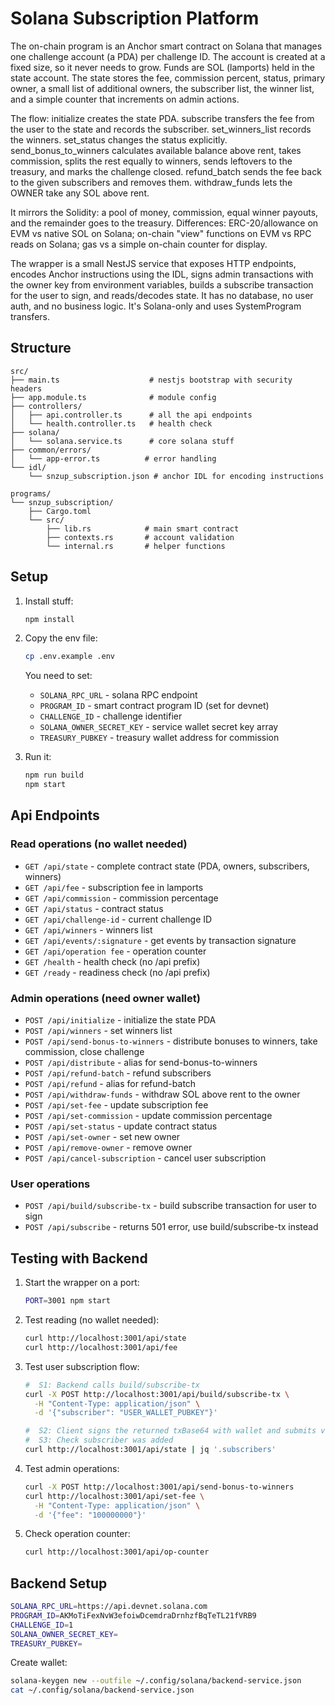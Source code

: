 # Solana Subscription Platform

The on-chain program is an Anchor smart contract on Solana that manages one challenge account (a PDA) per challenge ID. The account is created at a fixed size, so it never needs to grow. Funds are SOL (lamports) held in the state account. The state stores the fee, commission percent, status, primary owner, a small list of additional owners, the subscriber list, the winner list, and a simple counter that increments on admin actions.

The flow: initialize creates the state PDA. subscribe transfers the fee from the user to the state and records the subscriber. set_winners_list records the winners. set_status changes the status explicitly. send_bonus_to_winners calculates available balance above rent, takes commission, splits the rest equally to winners, sends leftovers to the treasury, and marks the challenge closed. refund_batch sends the fee back to the given subscribers and removes them. withdraw_funds lets the OWNER take any SOL above rent.

It mirrors the Solidity: a pool of money, commission, equal winner payouts, and the remainder goes to the treasury. Differences: ERC-20/allowance on EVM vs native SOL on Solana; on-chain "view" functions on EVM vs RPC reads on Solana; gas vs a simple on-chain counter for display.

The wrapper is a small NestJS service that exposes HTTP endpoints, encodes Anchor instructions using the IDL, signs admin transactions with the owner key from environment variables, builds a subscribe transaction for the user to sign, and reads/decodes state. It has no database, no user auth, and no business logic. It's Solana-only and uses SystemProgram transfers.

## Structure

```
src/
├── main.ts                    # nestjs bootstrap with security headers
├── app.module.ts              # module config
├── controllers/
│   ├── api.controller.ts      # all the api endpoints
│   └── health.controller.ts   # health check
├── solana/
│   └── solana.service.ts      # core solana stuff
├── common/errors/
│   └── app-error.ts          # error handling
└── idl/
    └── snzup_subscription.json # anchor IDL for encoding instructions

programs/
└── snzup_subscription/
    ├── Cargo.toml
    └── src/
        ├── lib.rs            # main smart contract
        ├── contexts.rs       # account validation  
        └── internal.rs       # helper functions
```

## Setup

1. Install stuff:
   ```bash
   npm install
   ```

2. Copy the env file:
   ```bash
   cp .env.example .env
   ```
   
   You need to set:
   - `SOLANA_RPC_URL` - solana RPC endpoint
   - `PROGRAM_ID` - smart contract program ID (set for devnet)
   - `CHALLENGE_ID` - challenge identifier
   - `SOLANA_OWNER_SECRET_KEY` - service wallet secret key array
   - `TREASURY_PUBKEY` - treasury wallet address for commission

3. Run it:
   ```bash
   npm run build
   npm start
   ```

## Api Endpoints 

### Read operations (no wallet needed)

- `GET /api/state` - complete contract state (PDA, owners, subscribers, winners)
- `GET /api/fee` - subscription fee in lamports
- `GET /api/commission` - commission percentage
- `GET /api/status` - contract status
- `GET /api/challenge-id` - current challenge ID
- `GET /api/winners` - winners list
- `GET /api/events/:signature` - get events by transaction signature
- `GET /api/operation fee` - operation counter
- `GET /health` - health check (no /api prefix)
- `GET /ready` - readiness check (no /api prefix)

### Admin operations (need owner wallet)
- `POST /api/initialize` - initialize the state PDA
- `POST /api/winners` - set winners list
- `POST /api/send-bonus-to-winners` - distribute bonuses to winners, take commission, close challenge
- `POST /api/distribute` - alias for send-bonus-to-winners
- `POST /api/refund-batch` - refund subscribers
- `POST /api/refund` - alias for refund-batch
- `POST /api/withdraw-funds` - withdraw SOL above rent to the owner
- `POST /api/set-fee` - update subscription fee
- `POST /api/set-commission` - update commission percentage
- `POST /api/set-status` - update contract status
- `POST /api/set-owner` - set new owner
- `POST /api/remove-owner` - remove owner
- `POST /api/cancel-subscription` - cancel user subscription

### User operations
- `POST /api/build/subscribe-tx` - build subscribe transaction for user to sign
- `POST /api/subscribe` - returns 501 error, use build/subscribe-tx instead

## Testing with Backend

1. Start the wrapper on a port:
   ```bash
   PORT=3001 npm start
   ```

2. Test reading (no wallet needed):
   ```bash
   curl http://localhost:3001/api/state
   curl http://localhost:3001/api/fee
   ```

3. Test user subscription flow:
   ```bash
   #  S1: Backend calls build/subscribe-tx
   curl -X POST http://localhost:3001/api/build/subscribe-tx \
     -H "Content-Type: application/json" \
     -d '{"subscriber": "USER_WALLET_PUBKEY"}'
   
   #  S2: Client signs the returned txBase64 with wallet and submits via sendTransaction
   #  S3: Check subscriber was added
   curl http://localhost:3001/api/state | jq '.subscribers'
   ```

4. Test admin operations:
   ```bash
   curl -X POST http://localhost:3001/api/send-bonus-to-winners
   curl http://localhost:3001/api/set-fee \
     -H "Content-Type: application/json" \
     -d '{"fee": "100000000"}'
   ```

5. Check operation counter:
   ```bash
   curl http://localhost:3001/api/op-counter
   ```

## Backend Setup

```bash
SOLANA_RPC_URL=https://api.devnet.solana.com
PROGRAM_ID=AKMoTiFexNvW3efoiwDcemdraDrnhzfBqTeTL21fVRB9
CHALLENGE_ID=1
SOLANA_OWNER_SECRET_KEY=
TREASURY_PUBKEY=
```

Create wallet:
```bash
solana-keygen new --outfile ~/.config/solana/backend-service.json
cat ~/.config/solana/backend-service.json
